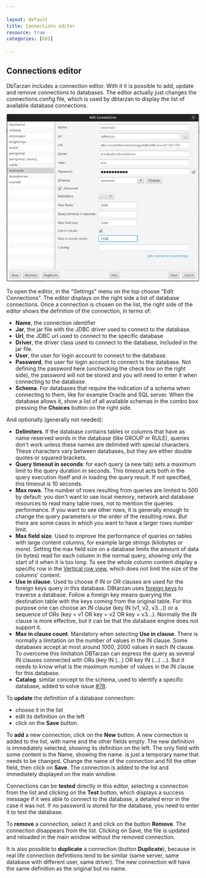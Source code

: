 ```yaml
---

layout: default
title: Connections editor
resource: true
categories: [GUI]

---
```


## Connections editor

DbTarzan includes a connection editor. With it it is possible to add, update and remove connections to databases.
The editor actually just changes the connections.config file, which is used by dbtarzan to display the list of available database connections.

![Connections editor](images/editConnections.png)

To open the editor, in the "Settings" menu on the top choose "Edit Connections".
The editor displays on the right side a list of database connections. 
Once a connection is chosen on the list, the right side of the editor shows the definition of the connection, in terms of:
* **Name**, the connection identifier
* **Jar**, the jar file with the JDBC driver used to connect to the database.
* **Url**, the JDBC url used to connect to the specific database
* **Driver**, the driver class used to connect to the database, included in the jar file.
* **User**, the user for login account to connect to the database.
* **Password**, the user for login account to connect to the database. Not defining the password here (unchecking the check box on the right side), the password will not be stored and you will need to enter it when connecting to the database. 
* **Schema**. For databases that require the indication of a schema when connecting to them, like for example Oracle and SQL server. When the database allows it, show a list of all available schemas in the combo box pressing the **Choices** button on the right side.

And optionally (generally not needed):
* **Delimiters**. If the database contains tables or columns that have as name reserved words in the database (like GROUP or RULE), queries don't work unless these names are delimited with special characters. These characters vary between databases, but they are either double quotes or squared brackets. 
* **Query timeout in seconds**: for each query (a new tab) sets a maximum limit to the query duration in seconds. This timeout acts both in the query execution itself and in loading the query result. If not specified, this timeout is 10 seconds.
* **Max rows**. The number of rows resulting from queries are limited to 500 by default: you don't want to use local memory, network and database resources to read many table rows, not to mention the queries performance. If you want to see other rows, it is generally enough to change the query parameters or the order of the resulting rows. But there are some cases in which you want to have a larger rows number limit. 
* **Max field size**. Used to improve the performance of queries on tables with large content columns, for example large strings (kilobytes or more). Setting the max field size on a database limits the amount of data (in bytes) read for each column in the normal query, showing only the start of it when it is too long. To see the whole column content display a specific row in the [Vertical row view](Vertical-row-view), which does not limit the size of the columns' content.
* **Use in clause**. Used to choose if IN or OR clauses are used for the foreign keys query in this database. DBtarzan uses [foreign keys](ForeignKeys) to traverse a database. Follow a foreign key means querying the destination table with the keys coming from the original table. For this purpose one can choose an IN clause (key IN (v1, v2, v3...)) or a sequence of ORs (key = v1 OR key = v2 OR key = v3...). Normally the IN clause is more effective, but it can be that the database engine does not support it.
* **Max in clause count**. Mandatory when selecting **Use in clause**. There is normally a limitation on the number of values in the IN clause. Some databases accept at most around 1000, 2000 values in each IN clause. To overcome this limitation DBTarzan can express the query as several IN clauses connected with ORs (key IN (...) OR key IN (...) ...). But it needs to know what is the maximum number of values in the IN clause for this database.
* **Catalog**. similar concept to the schema, used to identify a specific database, added to solve issue [#78](https://github.com/aferrandi/dbtarzan/issues/78).


To **update** the definition of a database connection:
* choose it in the list
* edit its definition on the left
* click on the **Save** button. 

To **add** a new connection, click on the **New** button. A new connection is added to the list, with name <NEW> and the other fields empty.
The new definition is immediately selected, showing its definition on the left. 
The only field with some content is the Name, showing the <NEW> name. <NEW> is just a temporary name that needs to be changed. 
Change the name of the connection and fill the other field, then click on **Save**. The connection is added to the list and immediately displayed on the main window.

Connections can be **tested** directly in this editor, selecting a connection from the list and clicking on the **Test** button, which displays a success message if it wes able to connect to the database, a detailed error in the case it was not.
If no password is stored for the database, you need to enter it to test the database.

To **remove** a connection, select it and click on the button **Remove**. The connection disappears from the list. Clicking on Save, the file is updated and reloaded in the main window without the removed connection. 

It is also possible to **duplicate** a connection (button **Duplicate**), because in real life connection definitions tend to be similar (same server, same database with different user, same driver). The new connection will have the same definition as the original but no name.


